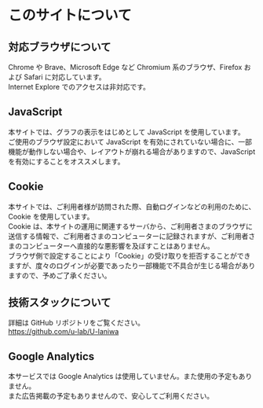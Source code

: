<!-- @format -->

# このサイトについて

## 対応ブラウザについて

Chrome や Brave、Microsoft Edge など Chromium 系のブラウザ、Firefox および Safari に対応しています。  
Internet Explore でのアクセスは非対応です。

## JavaScript

本サイトでは、グラフの表示をはじめとして JavaScript を使用しています。  
ご使用のブラウザ設定において JavaScript を有効にされていない場合に、一部機能が動作しない場合や、レイアウトが崩れる場合がありますので、JavaScript を有効にすることをオススメします。

## Cookie

本サイトでは、ご利用者様が訪問された際、自動ログインなどの利用のために、Cookie を使用しています。  
Cookie は、本サイトの運用に関連するサーバから、ご利用者さまのブラウザに送信する情報で、ご利用者さまのコンピューターに記録されますが、ご利用者さまのコンピューターへ直接的な悪影響を及ぼすことはありません。  
ブラウザ側で設定することにより「Cookie」の受け取りを拒否することができますが、度々のログインが必要であったり一部機能で不具合が生じる場合がありますので、予めご了承ください。

## 技術スタックについて

詳細は GitHub リポジトリをご覧ください。  
https://github.com/u-lab/U-laniwa

## Google Analytics

本サービスでは Google Analytics は使用していません。また使用の予定もありません。  
また広告掲載の予定もありませんので、安心してご利用ください。
